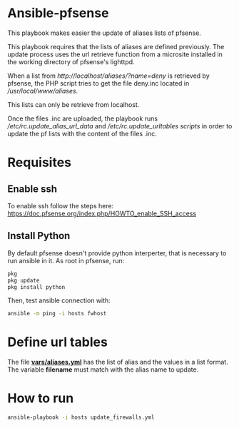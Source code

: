 Ansible-pfsense
===============

This playbook makes easier the update of aliases lists of pfsense.

This playbook requires that the lists of aliases are defined previously. The update process uses the url retrieve function from a microsite installed in the working directory of pfsense's lighttpd.

When a list from *http://localhost/aliases/?name=deny* is retrieved by pfsense, the PHP script tries to get the file deny.inc located in */usr/local/www/aliases*.

This lists can only be retrieve from localhost.

Once the files .inc are uploaded, the playbook runs */etc/rc.update_alias_url_data* and */etc/rc.update_urltables scripts* in order to update the pf lists with the content of the files .inc.

Requisites
==========

## Enable ssh
To enable ssh follow the steps here: https://doc.pfsense.org/index.php/HOWTO_enable_SSH_access

## Install Python
By default pfsense doesn't provide python interperter, that is necessary to run ansible in it. As root in pfsense, run:

```sh
pkg
pkg update
pkg install python
```

Then, test ansible connection with:

```sh
ansible -m ping -i hosts fwhost
```

Define url tables
=================

The file [**vars/aliases.yml**](vars/aliases.yml) has the list of alias and the values in a list format. The variable **filename** must match with the alias name to update.

How to run
==========

```sh
ansible-playbook -i hosts update_firewalls.yml
```
